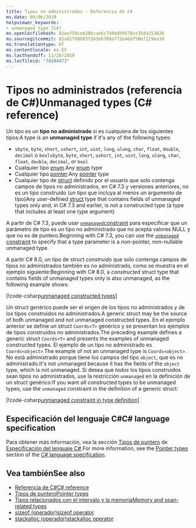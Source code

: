 ```yaml
---
title: Tipos no administrados - Referencia de C#
ms.date: 09/06/2019
helpviewer_keywords:
- unmanaged type [C#]
ms.openlocfilehash: 81eef59ceb20bcae6c749dd59578ce35da253826
ms.sourcegitcommit: 81ad1f09b93f3b3e6706a7f2e4ddf50ef229ea3d
ms.translationtype: HT
ms.contentlocale: es-ES
ms.lasthandoff: 11/20/2019
ms.locfileid: "74204473"
---
```

# <a name="unmanaged-types-c-reference"></a><span data-ttu-id="b4925-102">Tipos no administrados (referencia de C#)</span><span class="sxs-lookup"><span data-stu-id="b4925-102">Unmanaged types (C# reference)</span></span>

<span data-ttu-id="b4925-103">Un tipo es un **tipo no administrado** si es cualquiera de los siguientes tipos:</span><span class="sxs-lookup"><span data-stu-id="b4925-103">A type is an **unmanaged type** if it's any of the following types:</span></span>

- <span data-ttu-id="b4925-104">`sbyte`, `byte`, `short`, `ushort`, `int`, `uint`, `long`, `ulong`, `char`, `float`, `double`, `decimal` o `bool`</span><span class="sxs-lookup"><span data-stu-id="b4925-104">`sbyte`, `byte`, `short`, `ushort`, `int`, `uint`, `long`, `ulong`, `char`, `float`, `double`, `decimal`, or `bool`</span></span>
- <span data-ttu-id="b4925-105">Cualquier tipo [enum](../keywords/enum.md).</span><span class="sxs-lookup"><span data-stu-id="b4925-105">Any [enum](../keywords/enum.md) type</span></span>
- <span data-ttu-id="b4925-106">Cualquier tipo [pointer](../../programming-guide/unsafe-code-pointers/pointer-types.md).</span><span class="sxs-lookup"><span data-stu-id="b4925-106">Any [pointer](../../programming-guide/unsafe-code-pointers/pointer-types.md) type</span></span>
- <span data-ttu-id="b4925-107">Cualquier tipo de [struct](../keywords/struct.md) definido por el usuario que solo contenga campos de tipos no administrados, en C# 7.3 y versiones anteriores, no es un tipo construido (un tipo que incluya al menos un argumento de tipo)</span><span class="sxs-lookup"><span data-stu-id="b4925-107">Any user-defined [struct](../keywords/struct.md) type that contains fields of unmanaged types only and, in C# 7.3 and earlier, is not a constructed type (a type that includes at least one type argument)</span></span>

<span data-ttu-id="b4925-108">A partir de C# 7.3, puede usar [`unmanaged`constraint](../../programming-guide/generics/constraints-on-type-parameters.md#unmanaged-constraint) para especificar que un parámetro de tipo es un tipo no administrado que no acepta valores NULL y que no es de puntero.</span><span class="sxs-lookup"><span data-stu-id="b4925-108">Beginning with C# 7.3, you can use the [`unmanaged` constraint](../../programming-guide/generics/constraints-on-type-parameters.md#unmanaged-constraint) to specify that a type parameter is a non-pointer, non-nullable unmanaged type.</span></span>

<span data-ttu-id="b4925-109">A partir C# 8.0, un tipo de struct *construido* que solo contenga campos de tipos no administrados también es no administrado, como se muestra en el ejemplo siguiente:</span><span class="sxs-lookup"><span data-stu-id="b4925-109">Beginning with C# 8.0, a *constructed* struct type that contains fields of unmanaged types only is also unmanaged, as the following example shows:</span></span>

[!code-csharp[unmanaged constructed types](~/samples/csharp/language-reference/builtin-types/UnmanagedTypes.cs#ProgramExample)]

<span data-ttu-id="b4925-110">Un struct genérico puede ser el origen de los tipos no administrados y de los tipos construidos no administrados.</span><span class="sxs-lookup"><span data-stu-id="b4925-110">A generic struct may be the source of both unmanaged and not unmanaged constructed types.</span></span> <span data-ttu-id="b4925-111">En el ejemplo anterior se define un struct `Coords<T>` genérico y se presentan los ejemplos de tipos construidos no administrados.</span><span class="sxs-lookup"><span data-stu-id="b4925-111">The preceding example defines a generic struct `Coords<T>` and presents the examples of unmanaged constructed types.</span></span> <span data-ttu-id="b4925-112">El ejemplo de un tipo no administrado es `Coords<object>`.</span><span class="sxs-lookup"><span data-stu-id="b4925-112">The example of not an unmanaged type is `Coords<object>`.</span></span> <span data-ttu-id="b4925-113">No está administrado porque tiene los campos del tipo `object`, que es no administrado.</span><span class="sxs-lookup"><span data-stu-id="b4925-113">It's not unmanaged because it has the fields of the `object` type, which is not unmanaged.</span></span> <span data-ttu-id="b4925-114">Si desea que *todos* los tipos construidos sean tipos no administrados, use la restricción `unmanaged` en la definición de un struct genérico:</span><span class="sxs-lookup"><span data-stu-id="b4925-114">If you want *all* constructed types to be unmanaged types, use the `unmanaged` constraint in the definition of a generic struct:</span></span>

[!code-csharp[unmanaged constraint in type definition](~/samples/csharp/language-reference/builtin-types/UnmanagedTypes.cs#AlwaysUnmanaged)]

## <a name="c-language-specification"></a><span data-ttu-id="b4925-115">Especificación del lenguaje C#</span><span class="sxs-lookup"><span data-stu-id="b4925-115">C# language specification</span></span>

<span data-ttu-id="b4925-116">Para obtener más información, vea la sección [Tipos de puntero](~/_csharplang/spec/unsafe-code.md#pointer-types) de [Especificación del lenguaje C#](~/_csharplang/spec/introduction.md).</span><span class="sxs-lookup"><span data-stu-id="b4925-116">For more information, see the [Pointer types](~/_csharplang/spec/unsafe-code.md#pointer-types) section of the [C# language specification](~/_csharplang/spec/introduction.md).</span></span>

## <a name="see-also"></a><span data-ttu-id="b4925-117">Vea también</span><span class="sxs-lookup"><span data-stu-id="b4925-117">See also</span></span>

- [<span data-ttu-id="b4925-118">Referencia de C#</span><span class="sxs-lookup"><span data-stu-id="b4925-118">C# reference</span></span>](../index.md)
- [<span data-ttu-id="b4925-119">Tipos de puntero</span><span class="sxs-lookup"><span data-stu-id="b4925-119">Pointer types</span></span>](../../programming-guide/unsafe-code-pointers/pointer-types.md)
- [<span data-ttu-id="b4925-120">Tipos relacionados con el intervalo y la memoria</span><span class="sxs-lookup"><span data-stu-id="b4925-120">Memory and span-related types</span></span>](../../../standard/memory-and-spans/index.md)
- [<span data-ttu-id="b4925-121">sizeof (operador)</span><span class="sxs-lookup"><span data-stu-id="b4925-121">sizeof operator</span></span>](../operators/sizeof.md)
- [<span data-ttu-id="b4925-122">stackalloc (operador)</span><span class="sxs-lookup"><span data-stu-id="b4925-122">stackalloc operator</span></span>](../operators/stackalloc.md)
